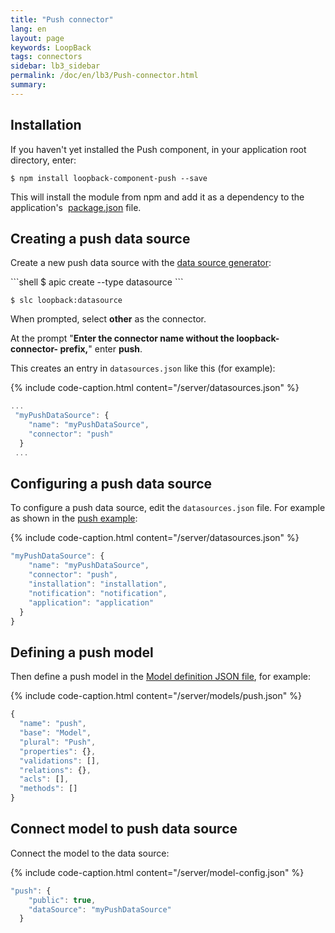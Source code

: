 ```yaml
---
title: "Push connector"
lang: en
layout: page
keywords: LoopBack
tags: connectors
sidebar: lb3_sidebar
permalink: /doc/en/lb3/Push-connector.html
summary:
---
```


## Installation

If you haven't yet installed the Push component, in your application root directory, enter:

```shell
$ npm install loopback-component-push --save
```

This will install the module from npm and add it as a dependency to the application's 
[package.json](package.json.html) file.

## Creating a push data source

Create a new push data source with the [data source generator](Data-source-generator.html):
<div id="lb3apic" class="sl-hidden" markdown="1">
```shell
$ apic create --type datasource
```
</div>

```shell
$ slc loopback:datasource
```

When prompted, select **other** as the connector.  

At the prompt "**Enter the connector name without the loopback-connector- prefix,**" enter **push**.

This creates an entry in `datasources.json` like this (for example):

{% include code-caption.html content="/server/datasources.json" %}
```javascript
...
 "myPushDataSource": {
    "name": "myPushDataSource",
    "connector": "push"
  }
 ...
```

## Configuring a push data source

To configure a push data source, edit the `datasources.json` file.
For example as shown in the [push example](https:/github.com/strongloop/loopback-component-push/blob/master/example/server-2.0/):

{% include code-caption.html content="/server/datasources.json" %}
```javascript
"myPushDataSource": {
    "name": "myPushDataSource",
    "connector": "push",
    "installation": "installation",
    "notification": "notification",
    "application": "application"
  }
}
```

## Defining a push model

Then define a push model in the [Model definition JSON file](Model-definition-JSON-file.html), for example:

{% include code-caption.html content="/server/models/push.json" %}
```javascript
{
  "name": "push",
  "base": "Model",
  "plural": "Push",
  "properties": {},
  "validations": [],
  "relations": {},
  "acls": [],
  "methods": []
}
```

## Connect model to push data source

Connect the model to the data source:

{% include code-caption.html content="/server/model-config.json" %}
```javascript
"push": {
    "public": true,
    "dataSource": "myPushDataSource"
  }
```
